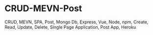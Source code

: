 # CRUD-MEVN-Post
CRUD, MEVN, SPA, Post, Mongo Db, Express, Vue, Node, npm, Create, Read, Update, Delete, Single Page Application, Post App, Heroku
